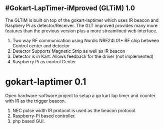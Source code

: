 #Gokart-LapTimer-iMproved (GLTiM) 1.0
---------
The GLTiM is built on top of the gokart-laptimer which uses IR beacon and Raspbery Pi as detector/Receiver. 
The GLT improved provides many more features than the previous version plus a more streamlined web interface.

1. Two way RF communication using Nordic NRF24L01+ RF chip between Control center and detector
2. Detector Supports Magnetic Strip as well as IR beacon
3. Detector is in Kart. Allows feedback for the driver (not implemented)
4. Raspberry Pi as control Center 


# gokart-laptimer 0.1
Open hardware-software project to setup a go kart lap timer and counter with IR as the trigger beacon. 

1. NEC pulse width IR protocol is used as the beacon protocol. 
2. Raspberry-Pi based controller.
3. php based GUI.

